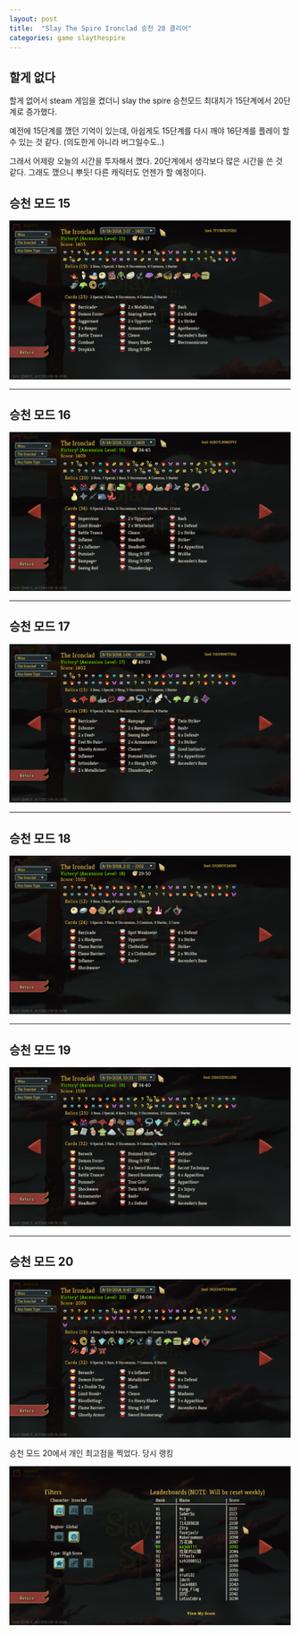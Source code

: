 ```yaml
---
layout: post
title:  "Slay The Spire Ironclad 승천 20 클리어"
categories: game slaythespire
---
```


## 할게 없다
할게 없어서 steam 게임을 켰더니 slay the spire 승천모드 최대치가 15단계에서 20단계로 증가했다.

예전에 15단계를 깼던 기억이 있는데, 아쉽게도 15단계를 다시 깨야 16단계를 플레이 할 수 있는 것 같다. (의도한게 아니라 버그일수도..)

그래서 어제랑 오늘의 시간을 투자해서 깼다. 20단계에서 생각보다 많은 시간을 쓴 것 같다. 그래도 깼으니 뿌듯! 다른 캐릭터도 언젠가 할 예정이다.

## 승천 모드 15
![Slay The Spire Ironclad Ascension 15 clear](/assets/img/slaythespire_ironclad_15.png)

------------

## 승천 모드 16
![Slay The Spire Ironclad Ascension 16 clear](/assets/img/slaythespire_ironclad_16.png)

------------

## 승천 모드 17
![Slay The Spire Ironclad Ascension 17 clear](/assets/img/slaythespire_ironclad_17.png)

------------

## 승천 모드 18
![Slay The Spire Ironclad Ascension 18 clear](/assets/img/slaythespire_ironclad_18.png)

------------

## 승천 모드 19
![Slay The Spire Ironclad Ascension 19 clear](/assets/img/slaythespire_ironclad_19.png)

------------

## 승천 모드 20
![Slay The Spire Ironclad Ascension 20 clear](/assets/img/slaythespire_ironclad_20.png)

승천 모드 20에서 개인 최고점을 찍었다. 당시 랭킹

![Slay The Spire Ironclad Ranking](/assets/img/slaythespire_ironclad_rank.png)

